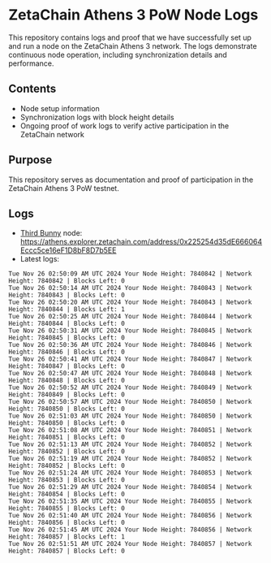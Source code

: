 # ZetaChain Athens 3 PoW Node Logs
This repository contains logs and proof that we have successfully set up and run a node on the ZetaChain Athens 3 network. The logs demonstrate continuous node operation, including synchronization details and performance.

## Contents
- Node setup information
- Synchronization logs with block height details
- Ongoing proof of work logs to verify active participation in the ZetaChain network

## Purpose
This repository serves as documentation and proof of participation in the ZetaChain Athens 3 PoW testnet.

## Logs

- [Third Bunny](https://thirdbunny.xyz/) node: https://athens.explorer.zetachain.com/address/0x225254d35dE666064Eccc5ce16eF1D8bF8D7b5EE
- Latest logs:
```
Tue Nov 26 02:50:09 AM UTC 2024 Your Node Height: 7840842 | Network Height: 7840842 | Blocks Left: 0
Tue Nov 26 02:50:14 AM UTC 2024 Your Node Height: 7840843 | Network Height: 7840843 | Blocks Left: 0
Tue Nov 26 02:50:20 AM UTC 2024 Your Node Height: 7840843 | Network Height: 7840844 | Blocks Left: 1
Tue Nov 26 02:50:25 AM UTC 2024 Your Node Height: 7840844 | Network Height: 7840844 | Blocks Left: 0
Tue Nov 26 02:50:31 AM UTC 2024 Your Node Height: 7840845 | Network Height: 7840845 | Blocks Left: 0
Tue Nov 26 02:50:36 AM UTC 2024 Your Node Height: 7840846 | Network Height: 7840846 | Blocks Left: 0
Tue Nov 26 02:50:41 AM UTC 2024 Your Node Height: 7840847 | Network Height: 7840847 | Blocks Left: 0
Tue Nov 26 02:50:47 AM UTC 2024 Your Node Height: 7840848 | Network Height: 7840848 | Blocks Left: 0
Tue Nov 26 02:50:52 AM UTC 2024 Your Node Height: 7840849 | Network Height: 7840849 | Blocks Left: 0
Tue Nov 26 02:50:57 AM UTC 2024 Your Node Height: 7840850 | Network Height: 7840850 | Blocks Left: 0
Tue Nov 26 02:51:03 AM UTC 2024 Your Node Height: 7840850 | Network Height: 7840850 | Blocks Left: 0
Tue Nov 26 02:51:08 AM UTC 2024 Your Node Height: 7840851 | Network Height: 7840851 | Blocks Left: 0
Tue Nov 26 02:51:13 AM UTC 2024 Your Node Height: 7840852 | Network Height: 7840852 | Blocks Left: 0
Tue Nov 26 02:51:19 AM UTC 2024 Your Node Height: 7840852 | Network Height: 7840852 | Blocks Left: 0
Tue Nov 26 02:51:24 AM UTC 2024 Your Node Height: 7840853 | Network Height: 7840853 | Blocks Left: 0
Tue Nov 26 02:51:29 AM UTC 2024 Your Node Height: 7840854 | Network Height: 7840854 | Blocks Left: 0
Tue Nov 26 02:51:35 AM UTC 2024 Your Node Height: 7840855 | Network Height: 7840855 | Blocks Left: 0
Tue Nov 26 02:51:40 AM UTC 2024 Your Node Height: 7840856 | Network Height: 7840856 | Blocks Left: 0
Tue Nov 26 02:51:45 AM UTC 2024 Your Node Height: 7840856 | Network Height: 7840857 | Blocks Left: 1
Tue Nov 26 02:51:51 AM UTC 2024 Your Node Height: 7840857 | Network Height: 7840857 | Blocks Left: 0
```
